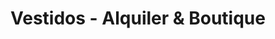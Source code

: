 ---
title: "Vestidos - Alquiler & Boutique"
url: /ciudad-de-panama/vestidos-alquiler-und-boutique/
shop: ropa
---